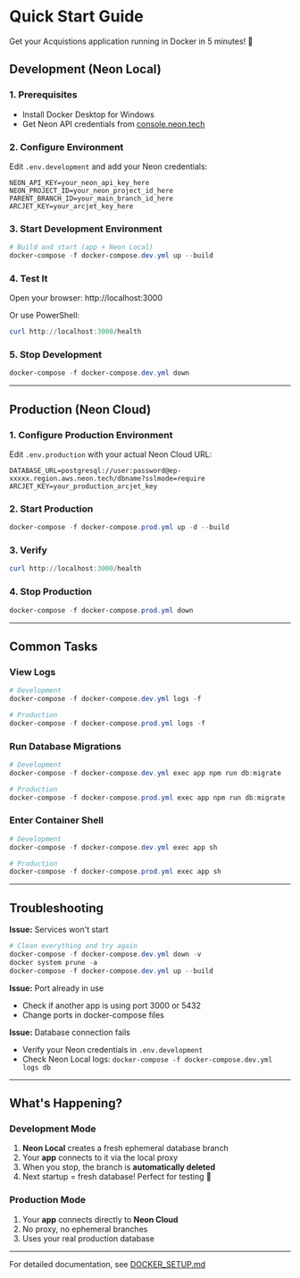 # Quick Start Guide

Get your Acquistions application running in Docker in 5 minutes! 🚀

## Development (Neon Local)

### 1. Prerequisites
- Install Docker Desktop for Windows
- Get Neon API credentials from [console.neon.tech](https://console.neon.tech)

### 2. Configure Environment

Edit `.env.development` and add your Neon credentials:

```env
NEON_API_KEY=your_neon_api_key_here
NEON_PROJECT_ID=your_neon_project_id_here
PARENT_BRANCH_ID=your_main_branch_id_here
ARCJET_KEY=your_arcjet_key_here
```

### 3. Start Development Environment

```powershell
# Build and start (app + Neon Local)
docker-compose -f docker-compose.dev.yml up --build
```

### 4. Test It

Open your browser: http://localhost:3000

Or use PowerShell:
```powershell
curl http://localhost:3000/health
```

### 5. Stop Development

```powershell
docker-compose -f docker-compose.dev.yml down
```

---

## Production (Neon Cloud)

### 1. Configure Production Environment

Edit `.env.production` with your actual Neon Cloud URL:

```env
DATABASE_URL=postgresql://user:password@ep-xxxxx.region.aws.neon.tech/dbname?sslmode=require
ARCJET_KEY=your_production_arcjet_key
```

### 2. Start Production

```powershell
docker-compose -f docker-compose.prod.yml up -d --build
```

### 3. Verify

```powershell
curl http://localhost:3000/health
```

### 4. Stop Production

```powershell
docker-compose -f docker-compose.prod.yml down
```

---

## Common Tasks

### View Logs
```powershell
# Development
docker-compose -f docker-compose.dev.yml logs -f

# Production
docker-compose -f docker-compose.prod.yml logs -f
```

### Run Database Migrations
```powershell
# Development
docker-compose -f docker-compose.dev.yml exec app npm run db:migrate

# Production
docker-compose -f docker-compose.prod.yml exec app npm run db:migrate
```

### Enter Container Shell
```powershell
# Development
docker-compose -f docker-compose.dev.yml exec app sh

# Production
docker-compose -f docker-compose.prod.yml exec app sh
```

---

## Troubleshooting

**Issue:** Services won't start
```powershell
# Clean everything and try again
docker-compose -f docker-compose.dev.yml down -v
docker system prune -a
docker-compose -f docker-compose.dev.yml up --build
```

**Issue:** Port already in use
- Check if another app is using port 3000 or 5432
- Change ports in docker-compose files

**Issue:** Database connection fails
- Verify your Neon credentials in `.env.development`
- Check Neon Local logs: `docker-compose -f docker-compose.dev.yml logs db`

---

## What's Happening?

### Development Mode
1. **Neon Local** creates a fresh ephemeral database branch
2. Your **app** connects to it via the local proxy
3. When you stop, the branch is **automatically deleted**
4. Next startup = fresh database! Perfect for testing 🎉

### Production Mode
1. Your **app** connects directly to **Neon Cloud**
2. No proxy, no ephemeral branches
3. Uses your real production database

---

For detailed documentation, see [DOCKER_SETUP.md](DOCKER_SETUP.md)
